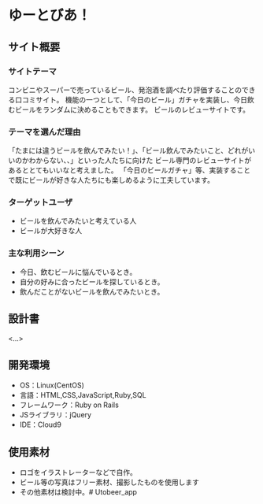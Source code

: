 # ゆーとびあ！

## サイト概要
### サイトテーマ
コンビニやスーパーで売っているビール、発泡酒を調べたり評価することのできる口コミサイト。 
機能の一つとして、「今日のビール」ガチャを実装し、今日飲むビールをランダムに決めることもできます。
ビールのレビューサイトです。

### テーマを選んだ理由
「たまには違うビールを飲んでみたい！」、「ビール飲んでみたいこと、どれがいいのかわからない、、」といった人たちに向けた
ビール専門のレビューサイトがあるととてもいいなと考えました。
「今日のビールガチャ」等、実装することで既にビールが好きな人たちにも楽しめるように工夫しています。

### ターゲットユーザ
- ビールを飲んでみたいと考えている人
- ビールが大好きな人

### 主な利用シーン
- 今日、飲むビールに悩んでいるとき。
- 自分の好みに合ったビールを探しているとき。
- 飲んだことがないビールを飲んでみたいとき。

## 設計書
<...>

## 開発環境
- OS：Linux(CentOS)
- 言語：HTML,CSS,JavaScript,Ruby,SQL
- フレームワーク：Ruby on Rails
- JSライブラリ：jQuery
- IDE：Cloud9

## 使用素材
- ロゴをイラストレーターなどで自作。
- ビール等の写真はフリー素材、撮影したものを使用します
- その他素材は検討中。# Utobeer_app
